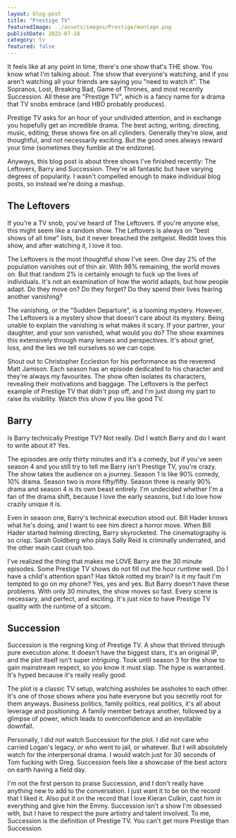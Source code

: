 ```yaml
---
layout: blog-post
title: "Prestige TV"
featuredImage: ../assets/images/Prestige/montage.png
publishDate: 2023-07-18
category: tv
featured: false
---
```


It feels like at any point in time, there's one show that's THE show. You know what I'm talking about. The show that everyone's watching, and if you aren't watching all your friends are saying you "need to watch it". The Sopranos, Lost, Breaking Bad, Game of Thrones, and most recently Succession. All these are "Prestige TV", which is a fancy name for a drama that TV snobs embrace (and HBO probably produces).

Prestige TV asks for an hour of your undivided attention, and in exchange you hopefully get an incredible drama. The best acting, writing, directing, music, editing; these shows fire on all cylinders. Generally they're slow, and thoughtful, and not necessarily exciting. But the good ones always reward your time (sometimes they fumble at the endzone).

Anyways, this blog post is about three shows I've finished recently: The Leftovers, Barry and Succession. They're all fantastic but have varying degrees of popularity. I wasn't compelled enough to make individual blog posts, so instead we're doing a mashup.

## The Leftovers

If you're a TV snob, you've heard of The Leftovers. If you're anyone else, this might seem like a random show. The Leftovers is always on "best shows of all time" lists, but it never breached the zeitgeist. Reddit loves this show, and after watching it, I love it too.

 The Leftovers is the most thoughtful show I've seen. One day 2% of the population vanishes out of thin air. With 98% remaining, the world moves on. But that random 2% is certainly enough to fuck up the lives of individuals. It's not an examination of how the world adapts, but how people adapt. Do they move on? Do they forget? Do they spend their lives fearing another vanishing?

The vanishing, or the "Sudden Departure", is a looming mystery. However, The Leftovers is a mystery show that doesn't care about its mystery. Being unable to explain the vanishing is what makes it scary. If your partner, your daughter, and your son vanished, what would you do? The show examines this extensively through many lenses and perspectives. It's about grief, loss, and the lies we tell ourselves so we can cope.

Shout out to Christopher Eccleston for his performance as the reverend Matt Jamison. Each season has an episode dedicated to his character and they're always my favourites. The show often isolates its characters, revealing their motivations and baggage. The Leftovers is the perfect example of Prestige TV that didn't pop off, and I'm just doing my part to raise its visibility. Watch this show if you like good TV.

## Barry

Is Barry technically Prestige TV? Not really. Did I watch Barry and do I want to write about it? Yes. 

The episodes are only thirty minutes and it's a comedy, but if you've seen season 4 and you still try to tell me Barry isn't Prestige TV, you're crazy. The show takes the audience on a journey. Season 1 is like 90% comedy, 10% drama. Season two is more fifty/fifty. Season three is nearly 90% drama and season 4 is its own beast entirely. I'm undecided whether I'm a fan of the drama shift, because I love the early seasons, but I do love how crazily unique it is.

Even in season one, Barry's technical execution stood out. Bill Hader knows what he's doing, and I want to see him direct a horror move. When Bill Hader started helming directing, Barry skyrocketed. The cinematography is so crisp.  Sarah Goldberg who plays Sally Reid is criminally underrated,  and the other main cast crush too.

I've realized the thing that makes me LOVE Barry are the 30 minute episodes. Some Prestige TV shows do not fill out the hour runtime well. Do I have a child's attention span? Has tiktok rotted my brain? Is it my fault I'm tempted to go on my phone? Yes, yes and yes. But Barry doesn't have these problems. With only 30 minutes, the show moves so fast. Every scene is necessary, and perfect, and exciting. It's just nice to have Prestige TV quality with the runtime of a sitcom. 


## Succession

Succession is the reigning king of Prestige TV. A show that thrived through pure execution alone. It doesn't have the biggest stars, it's an original IP, and the plot itself isn't super intriguing. Took until season 3 for the show to gain mainstream respect, so you know it must slap. The hype is warranted. It's hyped because it's really really good. 

The plot is a classic TV setup, watching assholes be assholes to each other. It's one of those shows where you hate everyone but you secretly root for them anyways. Business politics, family politics, real politics, it's all about leverage and positioning. A family member betrays another, followed by a glimpse of power, which leads to overconfidence and an inevitable downfall.

Personally, I did not watch Succession for the plot. I did not care who carried Logan's legacy, or who went to jail, or whatever. But I will absolutely watch for the interpersonal drama. I would watch just for 30 seconds of Tom fucking with Greg. Succession feels like a showcase of the best actors on earth having a field day. 

I'm not the first person to praise Succession, and I don't really have anything new to add to the conversation. I just want it to be on the record that I liked it. Also put it on the record that I love Kieran Culkin, cast him in everything and give him the Emmy. Succession isn't a show I'm obsessed with, but I have to respect the pure artistry and talent involved. To me, Succession is the definition of Prestige TV. You can't get more Prestige than Succession.